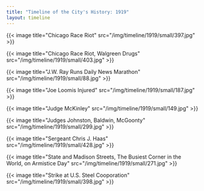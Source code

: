 ```yaml
---
title: "Timeline of the City's History: 1919"
layout: timeline
---
```


{{< image title="Chicago Race Riot" src="/img/timeline/1919/small/397.jpg" >}}

{{< image title="Chicago Race Riot, Walgreen Drugs" src="/img/timeline/1919/small/403.jpg" >}}

{{< image title="J.W. Ray Runs Daily News Marathon" src="/img/timeline/1919/small/88.jpg" >}}

{{< image title="Joe Loomis Injured" src="/img/timeline/1919/small/187.jpg" >}}

{{< image title="Judge McKinley" src="/img/timeline/1919/small/149.jpg" >}}

{{< image title="Judges Johnston, Baldwin, McGoonty" src="/img/timeline/1919/small/299.jpg" >}}

{{< image title="Sergeant Chris J. Haas" src="/img/timeline/1919/small/428.jpg" >}}

{{< image title="State and Madison Streets, The Busiest Corner in the World, on Armistice Day" src="/img/timeline/1919/small/271.jpg" >}}

{{< image title="Strike at U.S. Steel Cooporation" src="/img/timeline/1919/small/398.jpg" >}}
